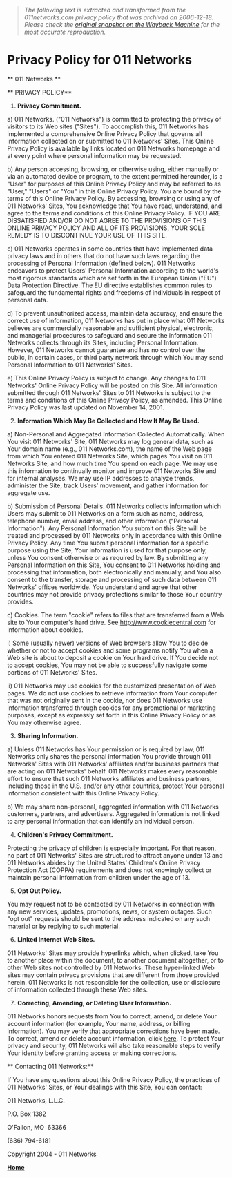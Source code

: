 > *The following text is extracted and transformed from the 011networks.com privacy policy that was archived on 2006-12-18. Please check the [original snapshot on the Wayback Machine](https://web.archive.org/web/20061218204909id_/http%3A//www.011networks.com/privacypolicy.htm) for the most accurate reproduction.*

# Privacy Policy for 011 Networks

** 011 Networks **

** PRIVACY POLICY**

1) **Privacy Commitment.**

a) 011 Networks. ("011 Networks") is committed to protecting the privacy of visitors to its Web sites ("Sites"). To accomplish this, 011 Networks has implemented a comprehensive Online Privacy Policy that governs all information collected on or submitted to 011 Networks' Sites. This Online Privacy Policy is available by links located on 011 Networks homepage and at every point where personal information may be requested. 

b) Any person accessing, browsing, or otherwise using, either manually or via an automated device or program, to the extent permitted hereunder, is a "User" for purposes of this Online Privacy Policy and may be referred to as "User," "Users" or "You" in this Online Privacy Policy. You are bound by the terms of this Online Privacy Policy. By accessing, browsing or using any of 011 Networks' Sites, You acknowledge that You have read, understand, and agree to the terms and conditions of this Online Privacy Policy. IF YOU ARE DISSATISFIED AND/OR DO NOT AGREE TO THE PROVISIONS OF THIS ONLINE PRIVACY POLICY AND ALL OF ITS PROVISIONS, YOUR SOLE REMEDY IS TO DISCONTINUE YOUR USE OF THIS SITE.

c) 011 Networks operates in some countries that have implemented data privacy laws and in others that do not have such laws regarding the processing of Personal Information (defined below). 011 Networks endeavors to protect Users' Personal Information according to the world's most rigorous standards which are set forth in the European Union ("EU") Data Protection Directive. The EU directive establishes common rules to safeguard the fundamental rights and freedoms of individuals in respect of personal data.

d) To prevent unauthorized access, maintain data accuracy, and ensure the correct use of information, 011 Networks has put in place what 011 Networks believes are commercially reasonable and sufficient physical, electronic, and managerial procedures to safeguard and secure the information 011 Networks collects through its Sites, including Personal Information. However, 011 Networks cannot guarantee and has no control over the public, in certain cases, or third party network through which You may send Personal Information to 011 Networks' Sites.

e) This Online Privacy Policy is subject to change. Any changes to 011 Networks' Online Privacy Policy will be posted on this Site. All information submitted through 011 Networks' Sites to 011 Networks is subject to the terms and conditions of this Online Privacy Policy, as amended. This Online Privacy Policy was last updated on November 14, 2001.

2) **Information Which May Be Collected and How It May Be Used.**

a) Non-Personal and Aggregated Information Collected Automatically. When You visit 011 Networks' Site, 011 Networks may log general data, such as Your domain name (e.g., 011 Networks.com), the name of the Web page from which You entered 011 Networks Site, which pages You visit on 011 Networks Site, and how much time You spend on each page. We may use this information to continually monitor and improve 011 Networks Site and for internal analyses. We may use IP addresses to analyze trends, administer the Site, track Users' movement, and gather information for aggregate use.

b) Submission of Personal Details. 011 Networks collects information which Users may submit to 011 Networks on a form such as name, address, telephone number, email address, and other information ("Personal Information"). Any Personal Information You submit on this Site will be treated and processed by 011 Networks only in accordance with this Online Privacy Policy. Any time You submit personal information for a specific purpose using the Site, Your information is used for that purpose only, unless You consent otherwise or as required by law. By submitting any Personal Information on this Site, You consent to 011 Networks holding and processing that information, both electronically and manually, and You also consent to the transfer, storage and processing of such data between 011 Networks' offices worldwide. You understand and agree that other countries may not provide privacy protections similar to those Your country provides.

c) Cookies. The term "cookie" refers to files that are transferred from a Web site to Your computer's hard drive. See http://www.cookiecentral.com for information about cookies.

i) Some (usually newer) versions of Web browsers allow You to decide whether or not to accept cookies and some programs notify You when a Web site is about to deposit a cookie on Your hard drive. If You decide not to accept cookies, You may not be able to successfully navigate some portions of 011 Networks' Sites.

ii) 011 Networks may use cookies for the customized presentation of Web pages. We do not use cookies to retrieve information from Your computer that was not originally sent in the cookie, nor does 011 Networks use information transferred through cookies for any promotional or marketing purposes, except as expressly set forth in this Online Privacy Policy or as You may otherwise agree.

3) **Sharing Information.**

a) Unless 011 Networks has Your permission or is required by law, 011 Networks only shares the personal information You provide through 011 Networks' Sites with 011 Networks' affiliates and/or business partners that are acting on 011 Networks' behalf. 011 Networks makes every reasonable effort to ensure that such 011 Networks affiliates and business partners, including those in the U.S. and/or any other countries, protect Your personal information consistent with this Online Privacy Policy.

b) We may share non-personal, aggregated information with 011 Networks customers, partners, and advertisers. Aggregated information is not linked to any personal information that can identify an individual person.

4) **Children's Privacy Commitment.**

Protecting the privacy of children is especially important. For that reason, no part of 011 Networks' Sites are structured to attract anyone under 13 and 011 Networks abides by the United States' Children's Online Privacy Protection Act (COPPA) requirements and does not knowingly collect or maintain personal information from children under the age of 13.

5) **Opt Out Policy.**

You may request not to be contacted by 011 Networks in connection with any new services, updates, promotions, news, or system outages. Such "opt out" requests should be sent to the address indicated on any such material or by replying to such material.

6) **Linked Internet Web Sites.**

011 Networks' Sites may provide hyperlinks which, when clicked, take You to another place within the document, to another document altogether, or to other Web sites not controlled by 011 Networks. These hyper-linked Web sites may contain privacy provisions that are different from those provided herein. 011 Networks is not responsible for the collection, use or disclosure of information collected through these Web sites.

7) **Correcting, Amending, or Deleting User Information.**

011 Networks honors requests from You to correct, amend, or delete Your account information (for example, Your name, address, or billing information). You may verify that appropriate corrections have been made. To correct, amend or delete account information, click [here](mailto:Sales@011Networks.com). To protect Your privacy and security, 011 Networks will also take reasonable steps to verify Your identity before granting access or making corrections.

** Contacting 011 Networks:**

If You have any questions about this Online Privacy Policy, the practices of 011 Networks' Sites, or Your dealings with this Site, You can contact: 

011 Networks, L.L.C.

P.O. Box 1382

O'Fallon, MO  63366

(636) 794-6181

Copyright 2004 - 011 Networks  

**[Home](https://web.archive.org/web/20061218204909id_/http%3A//www.011networks.com/index.htm)**
